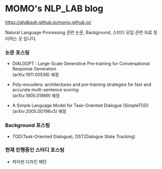 # MOMO's NLP_LAB blog
https://ahdbsgh.github.io/momo.github.io/

Natural Language Processing 관련 논문, Background, 스터디 모임 관련 자료 정리하는 곳 입니다. 

### 논문 포스팅

- DIALOGPT : Large-Scale Generative Pre-training for Conversational Response Generation    
  (arXiv:1911.00536) 예정

- Poly-encoders: architectures and pre-training strategies for fast and accurate multi-sentence scoring   
  (arXiv:1905.01969)  예정

- A Simple Language Model for Task-Oriented Dialogue (SimpleTOD)   
  (arXiv:2005.00796v3) 예정
  
### Background 포스팅
- TOD(Task-Oriented Dialogue), DST(Dialogue State Tracking)


### 현재 진행중인 스터디 포스팅

- 파이썬 디자인 패턴